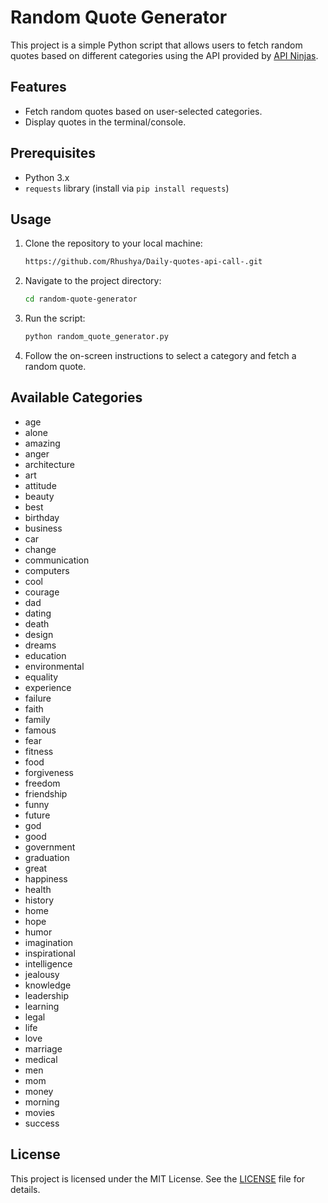 # Random Quote Generator

This project is a simple Python script that allows users to fetch random quotes based on different categories using the API provided by [API Ninjas](https://www.api-ninjas.com/).

## Features

- Fetch random quotes based on user-selected categories.
- Display quotes in the terminal/console.

## Prerequisites

- Python 3.x
- `requests` library (install via `pip install requests`)

## Usage

1. Clone the repository to your local machine:

    ```bash
   https://github.com/Rhushya/Daily-quotes-api-call-.git
    ```

2. Navigate to the project directory:

    ```bash
    cd random-quote-generator
    ```


3. Run the script:

    ```bash
    python random_quote_generator.py
    ```

4. Follow the on-screen instructions to select a category and fetch a random quote.

## Available Categories

- age
- alone
- amazing
- anger
- architecture
- art
- attitude
- beauty
- best
- birthday
- business
- car
- change
- communication
- computers
- cool
- courage
- dad
- dating
- death
- design
- dreams
- education
- environmental
- equality
- experience
- failure
- faith
- family
- famous
- fear
- fitness
- food
- forgiveness
- freedom
- friendship
- funny
- future
- god
- good
- government
- graduation
- great
- happiness
- health
- history
- home
- hope
- humor
- imagination
- inspirational
- intelligence
- jealousy
- knowledge
- leadership
- learning
- legal
- life
- love
- marriage
- medical
- men
- mom
- money
- morning
- movies
- success

## License

This project is licensed under the MIT License. See the [LICENSE](LICENSE) file for details.

